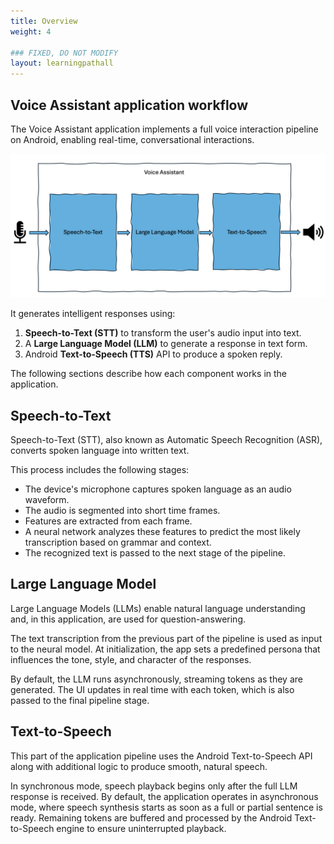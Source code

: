 ```yaml
---
title: Overview
weight: 4

### FIXED, DO NOT MODIFY
layout: learningpathall
---
```


## Voice Assistant application workflow

The Voice Assistant application implements a full voice interaction pipeline on Android, enabling real-time, conversational interactions.



![example image alt-text#center](overview.png "The voice interaction pipeline.")

It generates intelligent responses using:
1. **Speech-to-Text (STT)** to transform the user's audio input into text.
2. A **Large Language Model (LLM)** to generate a response in text form.
3. Android **Text-to-Speech (TTS)** API to produce a spoken reply.


The following sections describe how each component works in the application.

## Speech-to-Text 

Speech-to-Text (STT), also known as Automatic Speech Recognition (ASR), converts spoken language into written text.

This process includes the following stages:
- The device's microphone captures spoken language as an audio waveform.
- The audio is segmented into short time frames.
- Features are extracted from each frame.
- A neural network analyzes these features to predict the most likely transcription based on grammar and context.
- The recognized text is passed to the next stage of the pipeline.

## Large Language Model  

Large Language Models (LLMs) enable natural language understanding and, in this application, are used for question-answering.

The text transcription from the previous part of the pipeline is used as input to the neural model. At initialization, the app sets a predefined persona that influences the tone, style, and character of the responses. 

By default, the LLM runs asynchronously, streaming tokens as they are generated. The UI updates in real time with each token, which is also passed to the final pipeline stage.

## Text-to-Speech 

This part of the application pipeline uses the Android Text-to-Speech API along with additional logic to produce smooth, natural speech.

In synchronous mode, speech playback begins only after the full LLM response is received. By default, the application operates in asynchronous mode, where speech synthesis starts as soon as a full or partial sentence is ready. Remaining tokens are buffered and processed by the Android Text-to-Speech engine to ensure uninterrupted playback.
